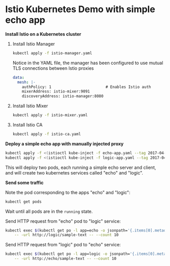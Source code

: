 # Istio Kubernetes Demo with simple echo app

**Install Istio on a Kubernetes cluster**

1. Install Istio Manager
    ```bash
    kubectl apply -f istio-manager.yaml
    ```

    Notice in the YAML file, the manager has been configured to use mutual TLS connections between Istio proxies
    ```yaml
    data:
      mesh: |-
        authPolicy: 1                        # Enables Istio auth
        mixerAddress: istio-mixer:9091
        discoveryAddress: istio-manager:8080
    ```
1. Install Istio Mixer
    ```bash
    kubectl apply -f istio-mixer.yaml
    ```
1. Install Istio CA
    ```bash
    kubectl apply -f istio-ca.yaml
    ```

**Deploy a simple echo app with manually injected proxy**
```bash
kubectl apply -f <(istioctl kube-inject -f echo-app.yaml --tag 2017-04-08-23.03.08)
kubectl apply -f <(istioctl kube-inject -f logic-app.yaml --tag 2017-04-08-23.03.08)
```

This will deploy two pods, each running a simple echo server and client, and
will create two kubernetes services called "echo" and "logic".

**Send some traffic**

Note the pod corresponding to the apps "echo" and "logic":
```bash
kubectl get pods
```

Wait until all pods are in the `running` state.

Send HTTP request from "echo" pod to "logic" service:
```bash
kubectl exec $(kubectl get po -l app=echo -o jsonpath='{.items[0].metadata.name}') -c app /bin/client \
    -- -url http://logic/sample-text -- --count 10
```

Send HTTP request from "logic" pod to "echo" service:
```bash
kubectl exec $(kubectl get po -l app=logic -o jsonpath='{.items[0].metadata.name}') -c app /bin/client \
    -- -url http://echo/sample-text -- --count 10
```
